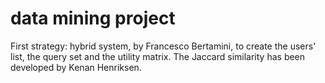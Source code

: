# data mining project 

First strategy: hybrid system, by Francesco Bertamini, to create the users' list, the query set and the utility matrix. 
The Jaccard similarity has been developed by Kenan Henriksen.